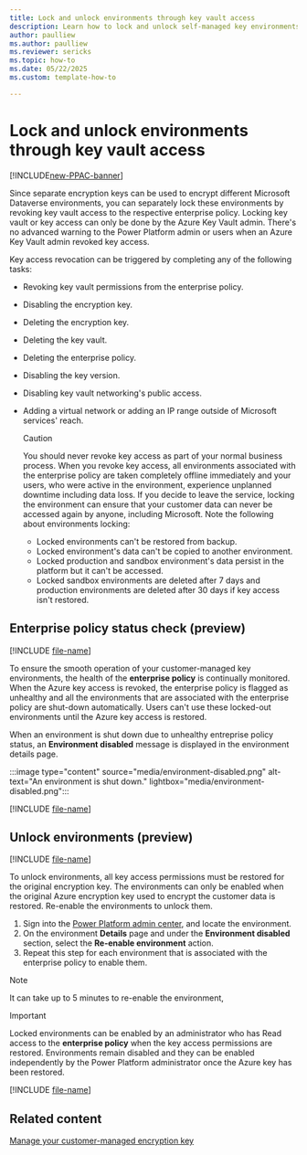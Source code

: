 ```yaml
---
title: Lock and unlock environments through key vault access
description: Learn how to lock and unlock self-managed key environments
author: paulliew
ms.author: paulliew
ms.reviewer: sericks
ms.topic: how-to 
ms.date: 05/22/2025
ms.custom: template-how-to

---
```

# Lock and unlock environments through key vault access

[!INCLUDE[new-PPAC-banner](~/includes/new-PPAC-banner.md)]

Since separate encryption keys can be used to encrypt different Microsoft Dataverse environments, you can separately lock these environments by revoking key vault access to the respective enterprise policy. Locking key vault or key access can only be done by the Azure Key Vault admin. There's no advanced warning to the Power Platform admin or users when an Azure Key Vault admin revoked key access.

Key access revocation can be triggered by completing any of the following tasks:

- Revoking key vault permissions from the enterprise policy.
- Disabling the encryption key.
- Deleting the encryption key.
- Deleting the key vault.
- Deleting the enterprise policy.
- Disabling the key version.
- Disabling key vault networking's public access.
- Adding a virtual network or adding an IP range outside of Microsoft services' reach.

  > [!CAUTION]
  > You should never revoke key access as part of your normal business process. When you revoke key access, all environments associated with the enterprise policy are taken completely offline immediately and your users, who were active in the environment, experience unplanned downtime including data loss. If you decide to leave the service, locking the environment can ensure that your customer data can never be accessed again by anyone, including Microsoft.
  > Note the following about environments locking:
  >
  > - Locked environments can't be restored from backup.
  > - Locked environment's data can't be copied to another environment.
  > - Locked production and sandbox environment's data persist in the platform but it can't be accessed.
  > - Locked sandbox environments are deleted after 7 days and production environments are deleted after 30 days if key access isn't restored.

## Enterprise policy status check (preview)
[!INCLUDE [file-name](~/../shared-content/shared/preview-includes/preview-banner-section.md)]

To ensure the smooth operation of your customer-managed key environments, the health of the **enterprise policy** is continually monitored. When the Azure key access is revoked, the enterprise policy is flagged as unhealthy and all the environments that are associated with the enterprise policy are shut-down automatically. Users can't use these locked-out environments until the Azure key access is restored. 

When an environment is shut down due to unhealthy entreprise policy status, an **Environment disabled** message is displayed in the environment details page.

:::image type="content" source="media/environment-disabled.png" alt-text="An environment is shut down." lightbox="media/environment-disabled.png":::

[!INCLUDE [file-name](~/../shared-content/shared/preview-includes/preview-note-pp.md)]

## Unlock environments (preview)
[!INCLUDE [file-name](~/../shared-content/shared/preview-includes/preview-banner-section.md)]

To unlock environments, all key access permissions must be restored for the original encryption key. The environments can only be enabled when the original Azure encryption key used to encrypt the customer data is restored. 
Re-enable the environments to unlock them.

1. Sign into the [Power Platform admin center](https://admin.powerplatform.microsoft.com/), and locate the environment.
1. On the environment **Details** page and under the **Environment disabled** section, select the **Re-enable environment** action.
1. Repeat this step for each environment that is associated with the enterprise policy to enable them.

> [!Note]
> It can take up to 5 minutes to re-enable the environment,

> [!IMPORTANT]
> Locked environments can be enabled by an administrator who has Read access to the **enterprise policy** when the key access permissions are restored. Environments remain disabled and they can be enabled independently by the Power Platform administrator once the Azure key has been restored.

[!INCLUDE [file-name](~/../shared-content/shared/preview-includes/preview-note-pp.md)]

## Related content
[Manage your customer-managed encryption key](customer-managed-key.md)
